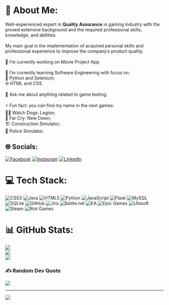 # 💫 About Me:
Well-experienced expert in **Quality Assurance** in gaming industry with the proved extensive background and the required professional skills, <br>knowledge, and abilities.<br><br>My main goal is the implementation of acquired personal skills and professional experience to improve the company’s product quality.<br><br>🔭 I’m currently working on Movie Project App.<br><br>🌱 I’m currently learning Software Engineering with focus on: <br>🐍 Python and Selenium;<br>🌐 HTML and CSS.<br><br>💬 Ask me about anything related to game testing.<br><br>⚡ Fun fact: you can find my name in the next games:<br>🐱‍👤 Watch Dogs: Legion;<br>🏹 Far Cry: New Dawn;<br>🏗️ Construction Simulator;<br>🚓 Police Simulator.


## 🌐 Socials:
[![Facebook](https://img.shields.io/badge/Facebook-%231877F2.svg?logo=Facebook&logoColor=white)](https://facebook.com/vladislav.sakharny) [![Instagram](https://img.shields.io/badge/Instagram-%23E4405F.svg?logo=Instagram&logoColor=white)](https://instagram.com/taekeiro) [![LinkedIn](https://img.shields.io/badge/LinkedIn-%230077B5.svg?logo=linkedin&logoColor=white)](https://linkedin.com/in/vladyslav-sakharnyi) 

# 💻 Tech Stack:
![CSS3](https://img.shields.io/badge/css3-%231572B6.svg?style=plastic&logo=css3&logoColor=white) ![Java](https://img.shields.io/badge/java-%23ED8B00.svg?style=plastic&logo=openjdk&logoColor=white) ![HTML5](https://img.shields.io/badge/html5-%23E34F26.svg?style=plastic&logo=html5&logoColor=white) ![Python](https://img.shields.io/badge/python-3670A0?style=plastic&logo=python&logoColor=ffdd54) ![JavaScript](https://img.shields.io/badge/javascript-%23323330.svg?style=plastic&logo=javascript&logoColor=%23F7DF1E) ![Flask](https://img.shields.io/badge/flask-%23000.svg?style=plastic&logo=flask&logoColor=white) ![MySQL](https://img.shields.io/badge/mysql-4479A1.svg?style=plastic&logo=mysql&logoColor=white) ![SQLite](https://img.shields.io/badge/sqlite-%2307405e.svg?style=plastic&logo=sqlite&logoColor=white) ![GitHub](https://img.shields.io/badge/github-%23121011.svg?style=plastic&logo=github&logoColor=white) ![Jira](https://img.shields.io/badge/jira-%230A0FFF.svg?style=plastic&logo=jira&logoColor=white) ![Battle.net](https://img.shields.io/badge/battle.net-%2300AEFF.svg?style=plastic&logo=battle.net&logoColor=white) ![EA](https://img.shields.io/badge/ea-%23000000.svg?style=plastic&logo=ea&logoColor=white) ![Epic Games](https://img.shields.io/badge/epicgames-%23313131.svg?style=plastic&logo=epicgames&logoColor=white) ![Ubisoft](https://img.shields.io/badge/Ubisoft-%23F5F5F5.svg?style=plastic&logo=Ubisoft&logoColor=black) ![Steam](https://img.shields.io/badge/steam-%23000000.svg?style=plastic&logo=steam&logoColor=white) ![Riot Games](https://img.shields.io/badge/riotgames-D32936.svg?style=plastic&logo=riotgames&logoColor=white)
# 📊 GitHub Stats:
![](https://github-readme-stats.vercel.app/api?username=Taekeiro&theme=neon&hide_border=false&include_all_commits=true&count_private=true)<br/>
![](https://github-readme-streak-stats.herokuapp.com/?user=Taekeiro&theme=neon&hide_border=false)<br/>
![](https://github-readme-stats.vercel.app/api/top-langs/?username=Taekeiro&theme=neon&hide_border=false&include_all_commits=true&count_private=true&layout=compact)

### ✍️ Random Dev Quote
![](https://quotes-github-readme.vercel.app/api?type=horizontal&theme=merko)

---
[![](https://visitcount.itsvg.in/api?id=Taekeiro&icon=0&color=0)](https://visitcount.itsvg.in)

<!-- Proudly created with GPRM ( https://gprm.itsvg.in ) -->
